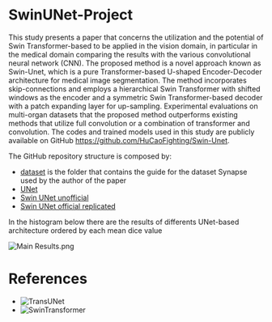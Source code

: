 # SwinUNet-Project
This study presents a paper that concerns the utilization and the potential of Swin Transformer-based to be applied in the vision domain, in particular in the medical domain comparing the results with the various convolutional neural network (CNN). The proposed method is a novel approach known as Swin-Unet, which is a pure Transformer-based U-shaped Encoder-Decoder architecture for medical image segmentation. The method incorporates skip-connections and employs a hierarchical Swin Transformer with shifted windows as the encoder and a symmetric Swin Transformer-based decoder with a patch expanding layer for up-sampling. Experimental evaluations on multi-organ datasets that the proposed method outperforms existing methods that utilize full convolution or a combination of transformer and convolution. The codes and trained models used in this study are publicly available on GitHub https://github.com/HuCaoFighting/Swin-Unet.

The GitHub repository structure is composed by:

- [dataset](https://github.com/tommasogattari/Progetto-SwinUNet/tree/main/dataset) is the folder that contains the guide for the dataset Synapse used by the author of the paper
- [UNet](https://github.com/tommasogattari/Progetto-SwinUNet/blob/main/UNet.ipynb) 
- [Swin UNet unofficial](https://github.com/tommasogattari/Progetto-SwinUNet/blob/main/Swin%20Unet%20unofficial.ipynb) 
- [Swin UNet official replicated](https://github.com/tommasogattari/Replica-SwinUNet/blob/main/Swin%20UNet%20replica.md)

In the histogram below there are the results of differents UNet-based architecture ordered by each mean dice value

![Main Results.png](https://github.com/tommasogattari/Progetto-SwinUNet/blob/main/Main%20Results.png)

# References

- ![TransUNet](https://github.com/Beckschen/TransUNet)
- ![SwinTransformer](https://github.com/microsoft/Swin-Transformer)
